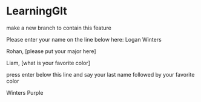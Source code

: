 # LearningGIt
make a new branch to contain this feature

Please enter your name on the line below here:
Logan Winters

Rohan, [please put your major here]

Liam, [what is your favorite color]

press enter below this line and say your last name followed by your favorite color

Winters Purple